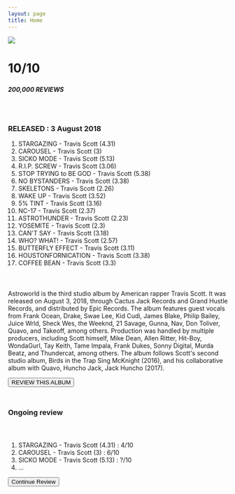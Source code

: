 ```yaml
---
layout: page
title: Home
---
```


<div class="homepage">
    <div class="page-width">
        <div class="row">
            <div class="width-50">
                <div class="row">
                    <div class="album-image album-image-sm width-50">
                        <img src="/soundsphere/images/astroworld.png">
                    </div>
                    <div class="width-50">
                        <h1>10/10</h1>
                        <h3>
                            <i class="fa-solid fa-star"></i>
                            <i class="fa-solid fa-star"></i>
                            <i class="fa-solid fa-star"></i>
                            <i class="fa-solid fa-star"></i>
                            <i class="fa-solid fa-star"></i>
                        </h3>
                        <h5>
                            200,000 REVIEWS
                        </h5>
                    </div>
                </div>
                <div style="min-height: 25px;"></div>
                <div class="width-100 page-section">
                    <h3>RELEASED : 3 August 2018</h3>
                    <div class="tracklist page-section-darker">
                        <ol>
                            <li>STARGAZING - Travis Scott (4.31)</li>
                            <li>CAROUSEL - Travis Scott (3)</li>
                            <li>SICKO MODE - Travis Scott (5.13)</li>
                            <li>R.I.P. SCREW - Travis Scott (3.06)</li>
                            <li>STOP TRYING to BE GOD - Travis Scott (5.38)</li>
                            <li>NO BYSTANDERS - Travis Scott (3.38)</li>
                            <li>SKELETONS - Travis Scott (2.26)</li>
                            <li>WAKE UP - Travis Scott (3.52)</li>
                            <li>5% TINT - Travis Scott (3.16)</li>
                            <li>NC-17 - Travis Scott (2.37)</li>
                            <li>ASTROTHUNDER - Travis Scott (2.23)</li>
                            <li>YOSEMITE - Travis Scott (2.3)</li>
                            <li>CAN'T SAY - Travis Scott (3.18)</li>
                            <li>WHO? WHAT! - Travis Scott (2.57)</li>
                            <li>BUTTERFLY EFFECT - Travis Scott (3.11)</li>
                            <li>HOUSTONFORNICATION - Travis Scott (3.38)</li>
                            <li>COFFEE BEAN - Travis Scott (3.3)</li>
                        </ol>
                    </div>
                </div>
                <div style="min-height: 25px;"></div>
                <p>
                    Astroworld is the third studio album by American rapper Travis Scott. It was released on August 3, 2018, through Cactus Jack Records and Grand Hustle Records, and distributed by Epic Records. The album features guest vocals from Frank Ocean, Drake, Swae Lee, Kid Cudi, James Blake, Philip Bailey, Juice Wrld, Sheck Wes, the Weeknd, 21 Savage, Gunna, Nav, Don Toliver, Quavo, and Takeoff, among others. Production was handled by multiple producers, including Scott himself, Mike Dean, Allen Ritter, Hit-Boy, WondaGurl, Tay Keith, Tame Impala, Frank Dukes, Sonny Digital, Murda Beatz, and Thundercat, among others. The album follows Scott's second studio album, Birds in the Trap Sing McKnight (2016), and his collaborative album with Quavo, Huncho Jack, Jack Huncho (2017).
                </p>
            </div>
            <div class="width-50">
                <div class="page-section">
                    <button class="button width-100 review-button">REVIEW THIS ALBUM</button>
                </div>
                <div style="min-height: 25px;"></div>
                <div class="page-section-darker">
                    <h3>Ongoing review</h3>
                    <div style="min-height: 25px;"></div>
                    <div class="tracklist">
                        <ol>
                            <li>STARGAZING - Travis Scott (4.31) : 4/10</li>
                            <li>CAROUSEL - Travis Scott (3) : 6/10</li>
                            <li>SICKO MODE - Travis Scott (5.13) : ?/10</li>
                            <li>...</li>
                        </ol>
                        <button class="button review-button">Continue Review</button>
                    </div>
                </div>
            </div>
        </div>
    </div>
</div>
